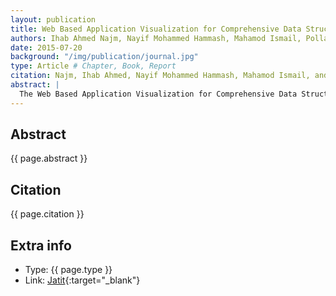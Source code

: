 ```yaml
---
layout: publication
title: Web Based Application Visualization for Comprehensive Data Structures
authors: Ihab Ahmed Najm, Nayif Mohammed Hammash, Mahamod Ismail, Polla Fatah
date: 2015-07-20
background: "/img/publication/journal.jpg"
type: Article # Chapter, Book, Report
citation: Najm, Ihab Ahmed, Nayif Mohammed Hammash, Mahamod Ismail, and Polla Fatah. "Web Based Application Visualization for Comprehensive Data Structures." Journal of Theoretical & Applied Information Technology 77, No. 2 (2015).
abstract: |
  The Web Based Application Visualization for Comprehensive Data Structures (WVCDS) project includes a Web based to sup-port the teaching of introductory computer-science statistics courses. The web application provides easy access to interface, watch sorting process dramatically when barter between each value regarding user need with ascending or descending by offer control speed of showing the process events, and it includes a Fibo function augment with Rand function, which is the focus of the current paper, is designed to capitalize on special capabilities offered by the open source Web based. The easy linkage between Web pages provides support for a highly interactive tutorial, which uses “switchingbased” learning and immediate feedback. Students rated the tutorial as easy to use and indicated that it would have improved their initial statistics course.
---
```


## Abstract

{{ page.abstract }}

## Citation

{{ page.citation }}

## Extra info

- Type: {{ page.type }}
- Link: [Jatit](http://www.jatit.org/volumes/Vol77No2/3Vol77No2.pdf){:target="\_blank"}
